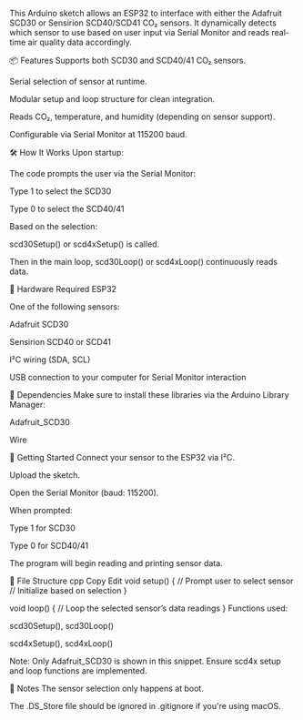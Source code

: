 
This Arduino sketch allows an ESP32 to interface with either the Adafruit SCD30 or Sensirion SCD40/SCD41 CO₂ sensors. It dynamically detects which sensor to use based on user input via Serial Monitor and reads real-time air quality data accordingly.

📦 Features
Supports both SCD30 and SCD40/41 CO₂ sensors.

Serial selection of sensor at runtime.

Modular setup and loop structure for clean integration.

Reads CO₂, temperature, and humidity (depending on sensor support).

Configurable via Serial Monitor at 115200 baud.

🛠️ How It Works
Upon startup:

The code prompts the user via the Serial Monitor:

Type 1 to select the SCD30

Type 0 to select the SCD40/41

Based on the selection:

scd30Setup() or scd4xSetup() is called.

Then in the main loop, scd30Loop() or scd4xLoop() continuously reads data.

🔌 Hardware Required
ESP32

One of the following sensors:

Adafruit SCD30

Sensirion SCD40 or SCD41

I²C wiring (SDA, SCL)

USB connection to your computer for Serial Monitor interaction

🧰 Dependencies
Make sure to install these libraries via the Arduino Library Manager:

Adafruit_SCD30

Wire

🚀 Getting Started
Connect your sensor to the ESP32 via I²C.

Upload the sketch.

Open the Serial Monitor (baud: 115200).

When prompted:

Type 1 for SCD30

Type 0 for SCD40/41

The program will begin reading and printing sensor data.

📁 File Structure
cpp
Copy
Edit
void setup() {
  // Prompt user to select sensor
  // Initialize based on selection
}

void loop() {
  // Loop the selected sensor’s data readings
}
Functions used:

scd30Setup(), scd30Loop()

scd4xSetup(), scd4xLoop()

Note: Only Adafruit_SCD30 is shown in this snippet. Ensure scd4x setup and loop functions are implemented.

📌 Notes
The sensor selection only happens at boot.

The .DS_Store file should be ignored in .gitignore if you're using macOS.

